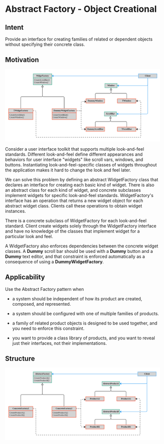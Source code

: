 # Abstract Factory - Object Creational

## Intent

Provide an interface for creating families of related or dependent objects without specifying their concrete class.

## Motivation

![](https://github.com/FedericoBruzzone/medium/blob/main/Abstract%20Factory%20-%20Object%20Creational/img/1.png)

Consider a user interface toolkit that supports multiple look-and-feel standards. Different look-and-feel define different appearances and behaviors for user interface "widgets" like scroll vars, windows, and buttons. Instantiating look-and-feel-specific classes of widgets throughout the application makes it hard to change the look and feel later.

We can solve this problem by defining an abstract WidgetFactory class that declares an interface for creating each basic kind of widget. There is also an abstract class for each kind of widget, and concrete subclasses implement widgets for specific look-and-feel standards. WidgetFactory's interface has an operation that returns a new widget object for each abstract widget class. Clients call these operations to obtain widget instances.

There is a concrete subclass of WidgetFactory for each look-and-feel standard. Client create widgets solely through the WidgetFactory interface and have no knowledge of the classes that implement widget for a particular look and feel.

A WidgetFactory also enforces dependencies between the concrete widget classes. A **Dummy** scroll bar should be used with a **Dummy** button and a **Dummy** text editor, and that constraint is enforced automatically as a consequence of using a **DummyWidgetFactory**.

## Applicability 

Use the Abstract Factory pattern when

- a system should be independent of how its product are created, composed, and represented.

- a system should be configured with one of multiple families of products.

- a family of related product objects is designed to be used together, and you need to enforce this constraint.

- you want to provide a class library of products, and you want to reveal just their interfaces, not their implementations.

## Structure

![](https://github.com/FedericoBruzzone/medium/blob/main/Abstract%20Factory%20-%20Object%20Creational/img/2.png)